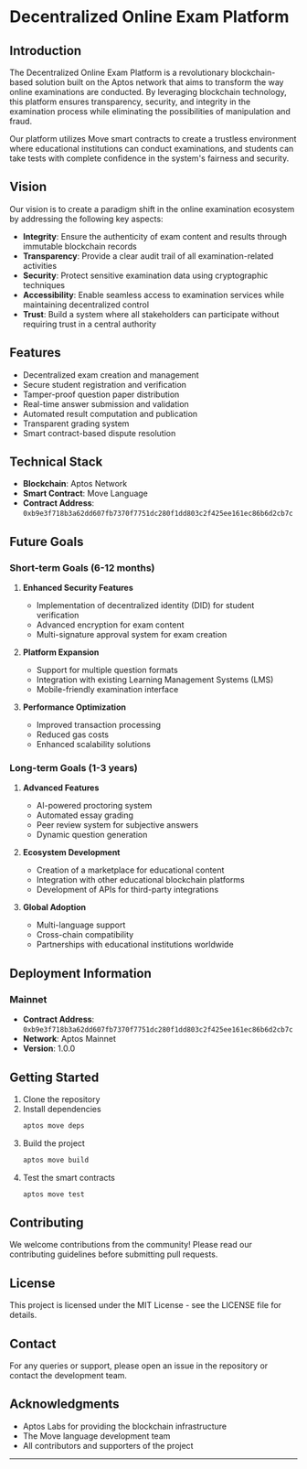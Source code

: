# Decentralized Online Exam Platform

## Introduction
The Decentralized Online Exam Platform is a revolutionary blockchain-based solution built on the Aptos network that aims to transform the way online examinations are conducted. By leveraging blockchain technology, this platform ensures transparency, security, and integrity in the examination process while eliminating the possibilities of manipulation and fraud.

Our platform utilizes Move smart contracts to create a trustless environment where educational institutions can conduct examinations, and students can take tests with complete confidence in the system's fairness and security.

## Vision
Our vision is to create a paradigm shift in the online examination ecosystem by addressing the following key aspects:

- **Integrity**: Ensure the authenticity of exam content and results through immutable blockchain records
- **Transparency**: Provide a clear audit trail of all examination-related activities
- **Security**: Protect sensitive examination data using cryptographic techniques
- **Accessibility**: Enable seamless access to examination services while maintaining decentralized control
- **Trust**: Build a system where all stakeholders can participate without requiring trust in a central authority

## Features
- Decentralized exam creation and management
- Secure student registration and verification
- Tamper-proof question paper distribution
- Real-time answer submission and validation
- Automated result computation and publication
- Transparent grading system
- Smart contract-based dispute resolution

## Technical Stack
- **Blockchain**: Aptos Network
- **Smart Contract**: Move Language
- **Contract Address**: `0xb9e3f718b3a62dd607fb7370f7751dc280f1dd803c2f425ee161ec86b6d2cb7c`

## Future Goals

### Short-term Goals (6-12 months)
1. **Enhanced Security Features**
   - Implementation of decentralized identity (DID) for student verification
   - Advanced encryption for exam content
   - Multi-signature approval system for exam creation

2. **Platform Expansion**
   - Support for multiple question formats
   - Integration with existing Learning Management Systems (LMS)
   - Mobile-friendly examination interface

3. **Performance Optimization**
   - Improved transaction processing
   - Reduced gas costs
   - Enhanced scalability solutions

### Long-term Goals (1-3 years)
1. **Advanced Features**
   - AI-powered proctoring system
   - Automated essay grading
   - Peer review system for subjective answers
   - Dynamic question generation

2. **Ecosystem Development**
   - Creation of a marketplace for educational content
   - Integration with other educational blockchain platforms
   - Development of APIs for third-party integrations

3. **Global Adoption**
   - Multi-language support
   - Cross-chain compatibility
   - Partnerships with educational institutions worldwide

## Deployment Information

### Mainnet
- **Contract Address**: `0xb9e3f718b3a62dd607fb7370f7751dc280f1dd803c2f425ee161ec86b6d2cb7c`
- **Network**: Aptos Mainnet
- **Version**: 1.0.0

## Getting Started
1. Clone the repository
2. Install dependencies
   ```bash
   aptos move deps
   ```
3. Build the project
   ```bash
   aptos move build
   ```
4. Test the smart contracts
   ```bash
   aptos move test
   ```

## Contributing
We welcome contributions from the community! Please read our contributing guidelines before submitting pull requests.

## License
This project is licensed under the MIT License - see the LICENSE file for details.

## Contact
For any queries or support, please open an issue in the repository or contact the development team.

## Acknowledgments
- Aptos Labs for providing the blockchain infrastructure
- The Move language development team
- All contributors and supporters of the project

---